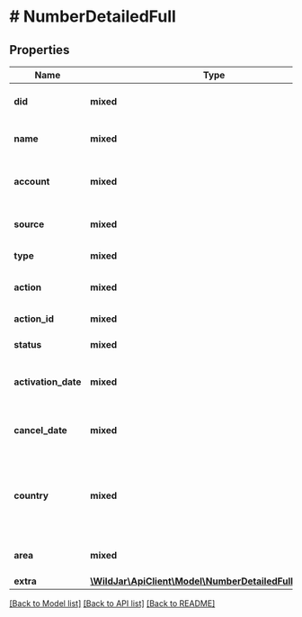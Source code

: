 # # NumberDetailedFull

## Properties

Name | Type | Description | Notes
------------ | ------------- | ------------- | -------------
**did** | **mixed** | The tracking number in E164 format | [optional] [readonly]
**name** | **mixed** | Unique name to identify the tracking number | [optional]
**account** | **mixed** | The account number the tracking number is located in | [optional] [readonly]
**source** | **mixed** | Grouped source name to identify the call source | [optional]
**type** | **mixed** | The number&#39;s network type. | [optional] [readonly]
**action** | **mixed** | Call flow action type this number routes to | [optional]
**action_id** | **mixed** | Action ID of the call flow action | [optional]
**status** | **mixed** | Number status | [optional] [readonly]
**activation_date** | **mixed** | The date the number was activated in ISO format. | [optional] [readonly]
**cancel_date** | **mixed** | The date the number was decommissioned in ISO format. | [optional] [readonly]
**country** | **mixed** | 2 character country code (ie. AU, GB, NZ, US). Refer to [ISO 3166-1 alpha-2](https://en.wikipedia.org/wiki/ISO_3166-1_alpha-2) for more information. | [optional] [readonly]
**area** | **mixed** | The number location or charge area. | [optional] [readonly]
**extra** | [**\WildJar\ApiClient\Model\NumberDetailedFullAllOfExtra**](NumberDetailedFullAllOfExtra.md) |  | [optional]

[[Back to Model list]](../../README.md#models) [[Back to API list]](../../README.md#endpoints) [[Back to README]](../../README.md)
